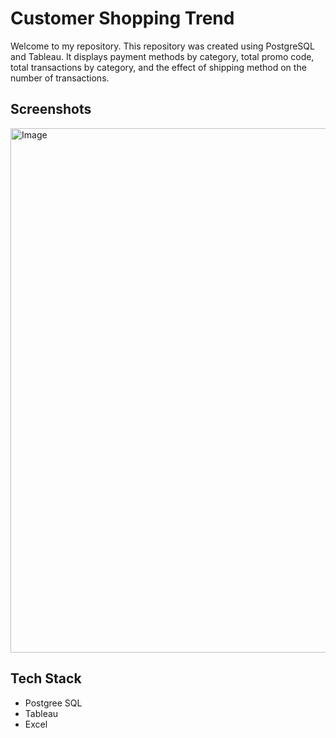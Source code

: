 # Customer Shopping Trend

Welcome to my repository. This repository was created using PostgreSQL and Tableau. It displays payment methods by category, total promo code, total transactions by category, and the effect of shipping method on the number of transactions.

## Screenshots

<img width="2249" height="839" alt="Image" src="https://github.com/user-attachments/assets/d43c8e9c-8181-4229-a33e-6e8b65cf3ec8" />

## Tech Stack
* Postgree SQL
* Tableau
* Excel
